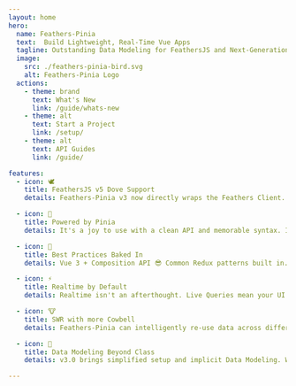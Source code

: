 ```yaml
---
layout: home
hero:
  name: Feathers-Pinia
  text:  Build Lightweight, Real-Time Vue Apps
  tagline: Outstanding Data Modeling for FeathersJS and Next-Generation Vue
  image:
    src: ./feathers-pinia-bird.svg
    alt: Feathers-Pinia Logo
  actions:
    - theme: brand
      text: What's New
      link: /guide/whats-new
    - theme: alt
      text: Start a Project
      link: /setup/
    - theme: alt
      text: API Guides
      link: /guide/

features:
  - icon: 🕊️
    title: FeathersJS v5 Dove Support
    details: Feathers-Pinia v3 now directly wraps the Feathers Client. Effortlessly use types directly from your backend API.

  - icon: 🍍
    title: Powered by Pinia
    details: It's a joy to use with a clean API and memorable syntax. It's also crazy fast. Really, the speed difference is ludicrous. ➳

  - icon: 🧁
    title: Best Practices Baked In
    details: Vue 3 + Composition API 😎 Common Redux patterns built in. Intelligent Fall-Through Cache. Query the store like a local database.

  - icon: ⚡️
    title: Realtime by Default
    details: Realtime isn't an afterthought. Live Queries mean your UI updates as new data arrives from the Feathers server. No effort required.

  - icon: 🐮
    title: SWR with more Cowbell
    details: Feathers-Pinia can intelligently re-use data across different queries, making apps feel faster. Go Realtime and make SWR obsolete!

  - icon: 🥷
    title: Data Modeling Beyond Class
    details: v3.0 brings simplified setup and implicit Data Modeling. We've ditched classes for functions and baked it into the Feathers Client.

---
```


<script setup>
import Badge from './components/Badge.vue'
import pkg from '../package.json'
</script>
